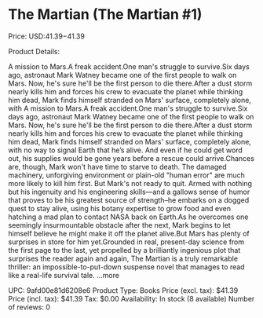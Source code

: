 # The Martian (The Martian #1)

Price: USD:$41.39-$41.39

Product Details:

A mission to Mars.A freak accident.One man's struggle to survive.Six days ago, astronaut Mark Watney became one of the first people to walk on Mars. Now, he's sure he'll be the first person to die there.After a dust storm nearly kills him and forces his crew to evacuate the planet while thinking him dead, Mark finds himself stranded on Mars' surface, completely alone, with A mission to Mars.A freak accident.One man's struggle to survive.Six days ago, astronaut Mark Watney became one of the first people to walk on Mars. Now, he's sure he'll be the first person to die there.After a dust storm nearly kills him and forces his crew to evacuate the planet while thinking him dead, Mark finds himself stranded on Mars' surface, completely alone, with no way to signal Earth that he’s alive. And even if he could get word out, his supplies would be gone years before a rescue could arrive.Chances are, though, Mark won't have time to starve to death. The damaged machinery, unforgiving environment or plain-old "human error" are much more likely to kill him first. But Mark's not ready to quit. Armed with nothing but his ingenuity and his engineering skills—and a gallows sense of humor that proves to be his greatest source of strength–he embarks on a dogged quest to stay alive, using his botany expertise to grow food and even hatching a mad plan to contact NASA back on Earth.As he overcomes one seemingly insurmountable obstacle after the next, Mark begins to let himself believe he might make it off the planet alive.But Mars has plenty of surprises in store for him yet.Grounded in real, present-day science from the first page to the last, yet propelled by a brilliantly ingenious plot that surprises the reader again and again, The Martian is a truly remarkable thriller: an impossible-to-put-down suspense novel that manages to read like a real-life survival tale. ...more

UPC: 9afd00e81d6208e6
Product Type: Books
Price (excl. tax): $41.39
Price (incl. tax): $41.39
Tax: $0.00
Availability: In stock (8 available)
Number of reviews: 0